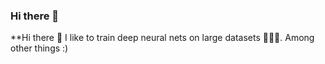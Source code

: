 ### Hi there 👋

**Hi there 👋
I like to train deep neural nets on large datasets 🧠🤖💥. Among other things :)
